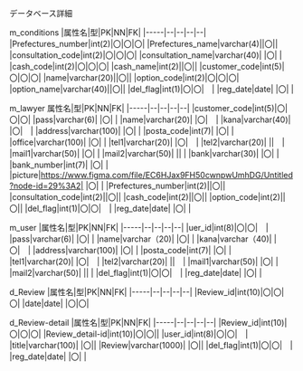 データベース詳細<br>

m_conditions
|属性名|型|PK|NN|FK|
|-----|--|--|--|--|
|Prefectures_number|int(2)|〇|〇|〇|
|Prefectures_name|varchar(4)||〇||
|consultation_code|int(2)|〇|〇|〇|
|consultation_name|varchar(40)| |〇| |
|cash_code|int(2)|〇|〇|〇|
|cash_name|int(2)||〇||
|customer_code|int(5)|〇|〇|〇|
|name|varchar(20)||〇||
|option_code|int(2)|〇|〇|〇|
|option_name|varchar(40)||〇||
|del_flag|int(1)|〇|〇|　|
|reg_date|date| |〇| |


m_lawyer
属性名|型|PK|NN|FK|
|-----|--|--|--|--|
|customer_code|int(5)|〇|〇|〇|
|pass|varchar(6)| |〇| |
|name|varchar(20)| |〇|　|
|kana|varchar(40)| |〇|　|
|address|varchar(100)| |〇| |
|posta_code|int(7)| |〇| |
|office|varchar(100)| |〇| |
|tel1|varchar(20)| |〇|　|
|tel2|varchar(20)| ||　|
|mail1|varchar(50)| |〇| |
|mail2|varchar(50)| || |
|bank|varchar(30)| |〇| |
|bank_number|int(7)| |〇| |
|picture|https://www.figma.com/file/EC6HJax9FH50cwnpwUmhDG/Untitled?node-id=29%3A2| |〇| |
|Prefectures_number|int(2)||〇||
|consultation_code|int(2)||〇||
|cash_code|int(2)||〇||
|option_code|int(2)||〇||
|del_flag|int(1)|〇|〇|　|
|reg_date|date| |〇| |


m_user
|属性名|型|PK|NN|FK|
|-----|--|--|--|--|
|uer_id|int(8)|〇|〇|　|
|pass|varchar(6)| |〇| |
|name|varchar（20)| |〇| |
|kana|varchar（40)| |〇|　|
|address|varchar(100)| |〇| |
|posta_code|int(7)| |〇| |
|tel1|varchar(20)| |〇|　|
|tel2|varchar(20)| ||　|
|mail1|varchar(50)| |〇| |
|mail2|varchar(50)| || |
|del_flag|int(1)|〇|〇|　|
|reg_date|date| |〇| |



d_Review
|属性名|型|PK|NN|FK|
|-----|--|--|--|--|
|Review_id|int(10)|〇|〇|〇|
|date|date| |〇|〇|


d_Review-detail
|属性名|型|PK|NN|FK|
|-----|--|--|--|--|
|Review_id|int(10)|〇|〇|〇|
|Review_detail-id|int(10)|〇|〇||
|user_id|int(8)|〇|〇|　|
|title|varchar(100)| |〇||
|Review|varchar(1000)| |〇||
|del_flag|int(1)|〇|〇|　|
|reg_date|date| |〇| |
